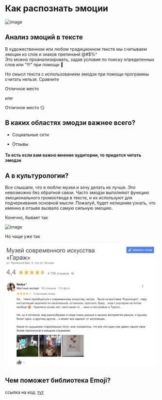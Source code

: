 # Как распознать эмоции
![image](https://user-images.githubusercontent.com/91029600/137598882-82a750a2-e424-421c-9344-c5a70c5eea6b.jpeg)

 ## Анализ эмоций в тексте

В художественном или любом традиционном тексте мы считываем эмоции из слов и знаков препинанй @#$%^  
Это можно проанализировать, задав условия по поиску определенных слов или "!!!" при помощи :snake:

Но смысл текста с использованием эмодзи при помощи программы считать нельзя. Сравните

Отличное место

*или*

Отличное место :smirk:

## В каких областях эмодзи важнее всего?

+ Социальные сети

+ Отзывы

#### То есть если вам важно мнение аудитории, то придется читать эмодзи

## А в культурологии?

Все слышали, что я люблю музеи и хочу делать их лучше. Это невозможно без обратной связи. Часто эмодзи выполняют функцию эмоционального громоотвода в тексте, и их используют для подчеркивания основной мысли. Пожалуй, будет нелишним узнать, что именно в отзыве вызвало самую сильную эмоцию.

Конечно, бывает так

![image](https://user-images.githubusercontent.com/91029600/137599207-03ab1ae9-41c1-4cba-8a5e-005f2c66e15b.jpeg)

Но чаще уже так

![](Garage.jpg)



## Чем поможет библиотека Emoji?




ссылка на код: [тут](https://colab.research.google.com/drive/1uIZwVbDcw9sP44FomTnLUF_HtQkOtvtJ?authuser=1#scrollTo=pko9TzIXmB_J)


